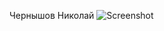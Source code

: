 Чернышов Николай
![Screenshot](https://github.com/nickcherr/msu_course_cpp_323/blob/nikolai_chernyshov/task_01/task_01/nikolai_chernyshov/my_screen.png)
